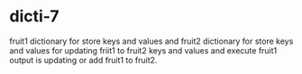 # dicti-7
fruit1 dictionary for store keys and values and 
fruit2 dictionary for store keys and values 
for updating friit1 to fruit2 keys and values
and execute fruit1 
output is updating or add fruit1 to fruit2.
